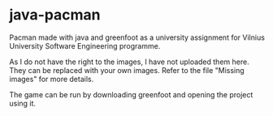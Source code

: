 # java-pacman
Pacman made with java and greenfoot as a university assignment for Vilnius University Software Engineering programme.

As I do not have the right to the images, I have not uploaded them here. They can be replaced with your own images. Refer to the file "Missing images" for more details.

The game can be run by downloading greenfoot and opening the project using it.
